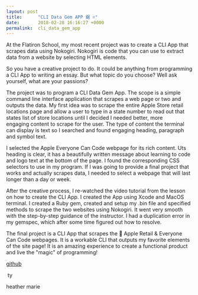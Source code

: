 ```yaml
---
layout: post
title:      "CLI Data Gem APP 鋸 ⌗"
date:       2018-02-28 16:16:27 +0000
permalink:  cli_data_gem_app
---
```



At the Flatiron School, my most recent project was to create a CLI App that scrapes data using Nokogiri. Nokogiri is code that you can use to extract data from a website by selecting HTML elements.

So you have a creative project to do. It could be anything from programming a CLI App to writing an essay. But what topic do you choose? Well ask yourself, what are your passions? 

The project was to program a CLI Data Gem App. The scope is a simple command line interface application that scrapes a web page or two and outputs the data. My first idea was to scrape the entire Apple Store retail locations page and allow a user to type in a state number to read out that states list of store locations until I decided I needed better, more engaging content to scrape for the user. The type of content the terminal can display is text so I searched and found engaging heading, paragraph and symbol text. 

I selected the Apple Everyone Can Code webpage for its rich content. Uts heading is clear, it has a beautifully written message about learning to code and logo text at the bottom of the page. I found the corresponding CSS selectors to use in my program. If I was going to provide a final project that works and actually scrapes data, I needed to select a webpage that will last longer than a day or week. 

After the creative process, I re-watched the video tutorial from the lesson on how to create the CLI App. I created the App using Xcode and MacOS terminal. I created a Ruby gem, created and setup my .bin file and specified methods to scrape the two websites using Nokogiri. It went very smooth with the step-by-step guidance of the instructor. I had a duplication error in my gemspec, which after some time figured out how to resolve. 

The final project is a CLI App that scrapes the  Apple Retail & Everyone Can Code webpages. It is a workable CLI that outputs my favorite elements of the site page! It is an amazing experience to create a functional product and live the "magic" of programming! 

[github](https://github.com/osxgirl/apple-stores-cli-app)


 ty



heather marie

 


